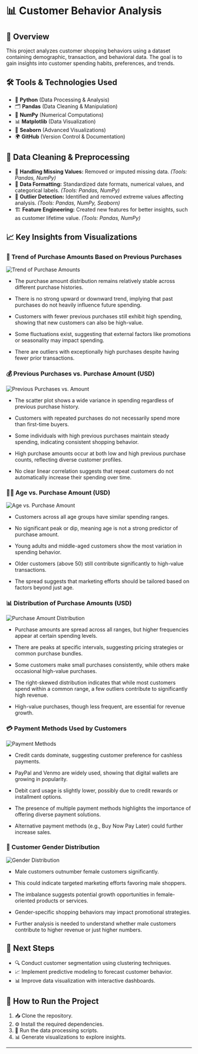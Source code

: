 # 📊 Customer Behavior Analysis

## 🌟 Overview
This project analyzes customer shopping behaviors using a dataset containing demographic, transaction, and behavioral data. The goal is to gain insights into customer spending habits, preferences, and trends.

## 🛠 Tools & Technologies Used
- 🐍 **Python** (Data Processing & Analysis)
- 🗂 **Pandas** (Data Cleaning & Manipulation)
- 🔢 **NumPy** (Numerical Computations)
- 📊 **Matplotlib** (Data Visualization)
- 🎨 **Seaborn** (Advanced Visualizations)
- 🌍 **GitHub** (Version Control & Documentation)

## 🧼 Data Cleaning & Preprocessing
- 📝 **Handling Missing Values:** Removed or imputed missing data. *(Tools: Pandas, NumPy)*
- 📏 **Data Formatting:** Standardized date formats, numerical values, and categorical labels. *(Tools: Pandas, NumPy)*
- 🚨 **Outlier Detection:** Identified and removed extreme values affecting analysis. *(Tools: Pandas, NumPy, Seaborn)*
- 🏗 **Feature Engineering:** Created new features for better insights, such as customer lifetime value. *(Tools: Pandas, NumPy)*

## 📈 Key Insights from Visualizations
### 📌 Trend of Purchase Amounts Based on Previous Purchases
![Trend of Purchase Amounts](https://github.com/Clinton1029/customer_behavior_analysis/blob/main/Figure_17.png)
- The purchase amount distribution remains relatively stable across different purchase histories.

- There is no strong upward or downward trend, implying that past purchases do not heavily influence future spending.

- Customers with fewer previous purchases still exhibit high spending, showing that new customers can also be high-value.

- Some fluctuations exist, suggesting that external factors like promotions or seasonality may impact spending.

- There are outliers with exceptionally high purchases despite having fewer prior transactions.
### 💰 Previous Purchases vs. Purchase Amount (USD)
![Previous Purchases vs. Amount](https://github.com/Clinton1029/customer_behavior_analysis/blob/main/Figure_15.png)
- The scatter plot shows a wide variance in spending regardless of previous purchase history.

- Customers with repeated purchases do not necessarily spend more than first-time buyers.

- Some individuals with high previous purchases maintain steady spending, indicating consistent shopping behavior.

- High purchase amounts occur at both low and high previous purchase counts, reflecting diverse customer profiles.

- No clear linear correlation suggests that repeat customers do not automatically increase their spending over time.
### 👵🧑 Age vs. Purchase Amount (USD)
![Age vs. Purchase Amount](https://github.com/Clinton1029/customer_behavior_analysis/blob/main/Figure_14.png)
- Customers across all age groups have similar spending ranges.

- No significant peak or dip, meaning age is not a strong predictor of purchase amount.

- Young adults and middle-aged customers show the most variation in spending behavior.

- Older customers (above 50) still contribute significantly to high-value transactions.

- The spread suggests that marketing efforts should be tailored based on factors beyond just age.
### 📊 Distribution of Purchase Amounts (USD)
![Purchase Amount Distribution](https://github.com/Clinton1029/customer_behavior_analysis/blob/main/Figure_13.png)
- Purchase amounts are spread across all ranges, but higher frequencies appear at certain spending levels.

- There are peaks at specific intervals, suggesting pricing strategies or common purchase bundles.

- Some customers make small purchases consistently, while others make occasional high-value purchases.

- The right-skewed distribution indicates that while most customers spend within a common range, a few outliers contribute to significantly high revenue.

- High-value purchases, though less frequent, are essential for revenue growth.
### 💳 Payment Methods Used by Customers
![Payment Methods](https://github.com/Clinton1029/customer_behavior_analysis/blob/main/Figure_11.png)
- Credit cards dominate, suggesting customer preference for cashless payments.

- PayPal and Venmo are widely used, showing that digital wallets are growing in popularity.

- Debit card usage is slightly lower, possibly due to credit rewards or installment options.

- The presence of multiple payment methods highlights the importance of offering diverse payment solutions.

- Alternative payment methods (e.g., Buy Now Pay Later) could further increase sales.
### 👥 Customer Gender Distribution
![Gender Distribution](https://github.com/Clinton1029/customer_behavior_analysis/blob/main/Figure_12.png)
- Male customers outnumber female customers significantly.

- This could indicate targeted marketing efforts favoring male shoppers.

- The imbalance suggests potential growth opportunities in female-oriented products or services.

- Gender-specific shopping behaviors may impact promotional strategies.

- Further analysis is needed to understand whether male customers contribute to higher revenue or just higher numbers.
## 🔮 Next Steps
- 🔍 Conduct customer segmentation using clustering techniques.
- 📈 Implement predictive modeling to forecast customer behavior.
- 📊 Improve data visualization with interactive dashboards.

## 🚀 How to Run the Project
1. 📥 Clone the repository.
2. ⚙️ Install the required dependencies.
3. 🏃 Run the data processing scripts.
4. 📊 Generate visualizations to explore insights.

---


